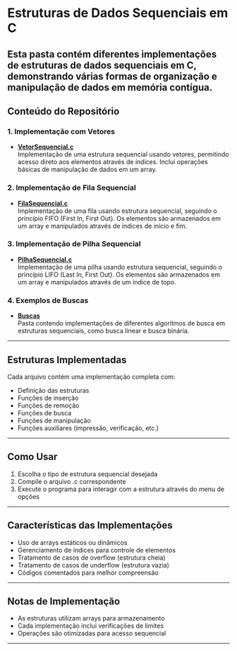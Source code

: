 
# Estruturas de Dados Sequenciais em C
Esta pasta contém diferentes implementações de estruturas de dados sequenciais em C, demonstrando várias formas de organização e manipulação de dados em memória contígua.
---
## Conteúdo do Repositório
### 1. Implementação com Vetores
- **[VetorSequencial.c](./VetorSequencial.c)**  
  Implementação de uma estrutura sequencial usando vetores, permitindo acesso direto aos elementos através de índices. Inclui operações básicas de manipulação de dados em um array.

### 2. Implementação de Fila Sequencial
- **[FilaSequencial.c](./FilaSequencial.c)**  
  Implementação de uma fila usando estrutura sequencial, seguindo o princípio FIFO (First In, First Out). Os elementos são armazenados em um array e manipulados através de índices de início e fim.

### 3. Implementação de Pilha Sequencial
- **[PilhaSequencial.c](./PilhaSequencial.c)**  
  Implementação de uma pilha usando estrutura sequencial, seguindo o princípio LIFO (Last In, First Out). Os elementos são armazenados em um array e manipulados através de um índice de topo.

### 4. Exemplos de Buscas
- **[Buscas](./Buscas/)**  
  Pasta contendo implementações de diferentes algoritmos de busca em estruturas sequenciais, como busca linear e busca binária.
---
## Estruturas Implementadas
Cada arquivo contém uma implementação completa com:
- Definição das estruturas
- Funções de inserção
- Funções de remoção
- Funções de busca
- Funções de manipulação
- Funções auxiliares (impressão, verificação, etc.)
---
## Como Usar
1. Escolha o tipo de estrutura sequencial desejada
2. Compile o arquivo .c correspondente
3. Execute o programa para interagir com a estrutura através do menu de opções
---
## Características das Implementações
- Uso de arrays estáticos ou dinâmicos
- Gerenciamento de índices para controle de elementos
- Tratamento de casos de overflow (estrutura cheia)
- Tratamento de casos de underflow (estrutura vazia)
- Códigos comentados para melhor compreensão
---
## Notas de Implementação
- As estruturas utilizam arrays para armazenamento
- Cada implementação inclui verificações de limites
- Operações são otimizadas para acesso sequencial
---